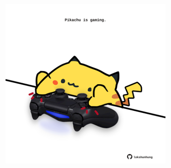 <!-- built at 11/06/2022, 14:01:04 UTC -->
<p align="center">
  <img width="500" height="500" src="./ReadmeImage.svg">
</p>
